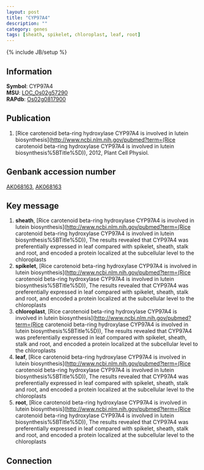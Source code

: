 ```yaml
---
layout: post
title: "CYP97A4"
description: ""
category: genes
tags: [sheath, spikelet, chloroplast, leaf, root]
---
```

{% include JB/setup %}

## Information
__Symbol__: CYP97A4  
__MSU__: [LOC_Os02g57290](http://rice.plantbiology.msu.edu/cgi-bin/ORF_infopage.cgi?orf=LOC_Os02g57290)  
__RAPdb__: [Os02g0817900](http://rapdb.dna.affrc.go.jp/viewer/gbrowse_details/irgsp1?name=Os02g0817900)  

## Publication
1. [Rice carotenoid beta-ring hydroxylase CYP97A4 is involved in lutein biosynthesis](http://www.ncbi.nlm.nih.gov/pubmed?term=(Rice carotenoid beta-ring hydroxylase CYP97A4 is involved in lutein biosynthesis%5BTitle%5D)), 2012, Plant Cell Physiol.

## Genbank accession number
[AK068163](http://www.ncbi.nlm.nih.gov/nuccore/AK068163), [AK068163](http://www.ncbi.nlm.nih.gov/nuccore/AK068163)

## Key message
1. __sheath__, [Rice carotenoid beta-ring hydroxylase CYP97A4 is involved in lutein biosynthesis](http://www.ncbi.nlm.nih.gov/pubmed?term=(Rice carotenoid beta-ring hydroxylase CYP97A4 is involved in lutein biosynthesis%5BTitle%5D)),  The results revealed that CYP97A4 was preferentially expressed in leaf compared with spikelet, sheath, stalk and root, and encoded a protein localized at the subcellular level to the chloroplasts
2. __spikelet__, [Rice carotenoid beta-ring hydroxylase CYP97A4 is involved in lutein biosynthesis](http://www.ncbi.nlm.nih.gov/pubmed?term=(Rice carotenoid beta-ring hydroxylase CYP97A4 is involved in lutein biosynthesis%5BTitle%5D)),  The results revealed that CYP97A4 was preferentially expressed in leaf compared with spikelet, sheath, stalk and root, and encoded a protein localized at the subcellular level to the chloroplasts
3. __chloroplast__, [Rice carotenoid beta-ring hydroxylase CYP97A4 is involved in lutein biosynthesis](http://www.ncbi.nlm.nih.gov/pubmed?term=(Rice carotenoid beta-ring hydroxylase CYP97A4 is involved in lutein biosynthesis%5BTitle%5D)),  The results revealed that CYP97A4 was preferentially expressed in leaf compared with spikelet, sheath, stalk and root, and encoded a protein localized at the subcellular level to the chloroplasts
4. __leaf__, [Rice carotenoid beta-ring hydroxylase CYP97A4 is involved in lutein biosynthesis](http://www.ncbi.nlm.nih.gov/pubmed?term=(Rice carotenoid beta-ring hydroxylase CYP97A4 is involved in lutein biosynthesis%5BTitle%5D)),  The results revealed that CYP97A4 was preferentially expressed in leaf compared with spikelet, sheath, stalk and root, and encoded a protein localized at the subcellular level to the chloroplasts
5. __root__, [Rice carotenoid beta-ring hydroxylase CYP97A4 is involved in lutein biosynthesis](http://www.ncbi.nlm.nih.gov/pubmed?term=(Rice carotenoid beta-ring hydroxylase CYP97A4 is involved in lutein biosynthesis%5BTitle%5D)),  The results revealed that CYP97A4 was preferentially expressed in leaf compared with spikelet, sheath, stalk and root, and encoded a protein localized at the subcellular level to the chloroplasts

## Connection


